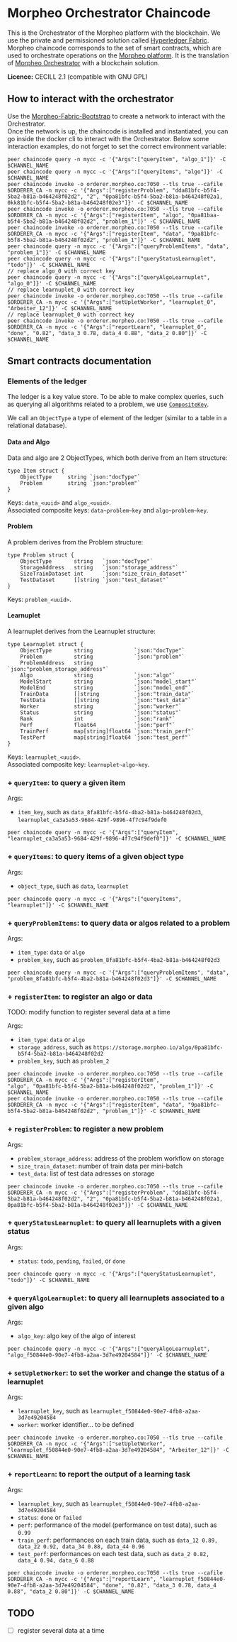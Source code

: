 # Morpheo Orchestrator Chaincode

This is the Orchestrator of the Morpheo platform with the blockchain. We use the private and permissioned solution called [Hyperledger Fabric](https://hyperledger-fabric.readthedocs.io/en/release/).  
Morpheo chaincode corresponds to the set of smart contracts, which are used to orchestrate operations on the [Morpheo platform](http://morpheo.co/). 
It is the translation of [Morpheo Orchestrator](https://github.com/MorpheoOrg/morpheo-orchestrator) with a blockchain solution.

**Licence:** CECILL 2.1 (compatible with GNU GPL)


## How to interact with the orchestrator

Use the [Morpheo-Fabric-Bootstrap](https://github.com/MorpheoOrg/morpheo-fabric-bootstrap) to create a network to interact with the Orchestrator.  
Once the network is up, the chaincode is installed and instantiated, you can go inside the docker cli to interact with the Orchestrator. Below some interaction examples, do not forget to set the correct environment variable:  
```
peer chaincode query -n mycc -c '{"Args":["queryItem", "algo_1"]}' -C $CHANNEL_NAME
peer chaincode query -n mycc -c '{"Args":["queryItems", "algo"]}' -C $CHANNEL_NAME
peer chaincode invoke -o orderer.morpheo.co:7050 --tls true --cafile $ORDERER_CA -n mycc -c '{"Args":["registerProblem", "dda81bfc-b5f4-5ba2-b81a-b464248f02d2", "2", "0pa81bfc-b5f4-5ba2-b81a-b464248f02a1, 0kk81bfc-b5f4-5ba2-b81a-b464248f02e3"]}' -C $CHANNEL_NAME
peer chaincode invoke -o orderer.morpheo.co:7050 --tls true --cafile $ORDERER_CA -n mycc -c '{"Args":["registerItem", "algo", "0pa81baa-b5f4-5ba2-b81a-b464248f02d2", "problem_1"]}' -C $CHANNEL_NAME
peer chaincode invoke -o orderer.morpheo.co:7050 --tls true --cafile $ORDERER_CA -n mycc -c '{"Args":["registerItem", "data", "9pa81bfc-b5f8-5ba2-b81a-b464248f02d2", "problem_1"]}' -C $CHANNEL_NAME
peer chaincode query -n mycc -c '{"Args":["queryProblemItems", "data", "problem_1"]}' -C $CHANNEL_NAME
peer chaincode query -n mycc -c '{"Args":["queryStatusLearnuplet", "todo"]}' -C $CHANNEL_NAME
// replace algo_0 with correct key
peer chaincode query -n mycc -c '{"Args":["queryAlgoLearnuplet", "algo_0"]}' -C $CHANNEL_NAME
// replace learnuplet_0 with correct key
peer chaincode invoke -o orderer.morpheo.co:7050 --tls true --cafile $ORDERER_CA -n mycc -c '{"Args":["setUpletWorker", "learnuplet_0", "Arbeiter_12"]}' -C $CHANNEL_NAME   
// replace learnuplet_0 with correct key
peer chaincode invoke -o orderer.morpheo.co:7050 --tls true --cafile $ORDERER_CA -n mycc -c '{"Args":["reportLearn", "learnuplet_0", "done", "0.82", "data_3 0.78, data_4 0.88", "data_2 0.80"]}' -C $CHANNEL_NAME
```


## Smart contracts documentation  


### Elements of the ledger

The ledger is a key value store. 
To be able to make complex queries, such as querying all algorithms related to a problem, we use [`CompositeKey`](https://godoc.org/github.com/hyperledger/fabric/core/chaincode/shim#ChaincodeStub.CreateCompositeKey).

We call an `ObjectType` a type of element of the ledger (similar to a table in a relational database).  

#### Data and Algo

Data and algo are 2 ObjectTypes, which both derive from an Item structure:  
```
type Item struct {
    ObjectType     string `json:"docType"`
    Problem        string `json:"problem"`
}
```
Keys: `data_<uuid>` and `algo_<uuid>`.   
Associated composite keys: `data~problem~key` and `algo~problem~key`.  


#### Problem  

A problem derives from the Problem structure:
```
type Problem struct {
    ObjectType       string   `json:"docType"`
    StorageAddress   string   `json:"storage_address"`
    SizeTrainDataset int      `json:"size_train_dataset"`
    TestDataset      []string `json:"test_dataset"`
}
```  
Keys: `problem_<uuid>`.

#### Learnuplet

A learnuplet derives from the Learnuplet structure:  
```
type Learnuplet struct {
    ObjectType       string             `json:"docType"`
    Problem          string             `json:"problem"`
    ProblemAddress   string             `json:"problem_storage_address"`
    Algo             string             `json:"algo"`
    ModelStart       string             `json:"model_start"`
    ModelEnd         string             `json:"model_end"`
    TrainData        []string           `json:"train_data"`
    TestData         []string           `json:"test_data"`
    Worker           string             `json:"worker"`
    Status           string             `json:"status"`
    Rank             int                `json:"rank"`
    Perf             float64            `json:"perf"`
    TrainPerf        map[string]float64 `json:"train_perf"`
    TestPerf         map[string]float64 `json:"test_perf"`
}
```
Keys: `learnuplet_<uuid>`.   
Associated composite key: `learnuplet~algo~key`.  


### + `queryItem`: to query a given item

Args:  
- `item_key`, such as `data_8fa81bfc-b5f4-4ba2-b81a-b464248f02d3`, `learnuplet_ca3a5a53-9684-429f-9896-4f7c94f9def0`  

```
peer chaincode query -n mycc -c '{"Args":["queryItem", "learnuplet_ca3a5a53-9684-429f-9896-4f7c94f9def0"]}' -C $CHANNEL_NAME
```

### + `queryItems`: to query items of a given object type

Args:  
- `object_type`, such as `data`, `learnuplet`  

```
peer chaincode query -n mycc -c '{"Args":["queryItems", "learnuplet"]}' -C $CHANNEL_NAME
```

### + `queryProblemItems`: to query data or algos related to a problem

Args:  
- `item_type`: `data` or `algo`  
- `problem_key`, such as `problem_8fa81bfc-b5f4-4ba2-b81a-b464248f02d3`  

```
peer chaincode query -n mycc -c '{"Args":["queryProblemItems", "data", "problem_8fa81bfc-b5f4-4ba2-b81a-b464248f02d3"]}' -C $CHANNEL_NAME
```

### + `registerItem`: to register an algo or data  

TODO: modify function to register several data at a time  

Args:  
- `item_type`: `data` or `algo`  
- `storage_address`, such as `https://storage.morpheo.io/algo/0pa81bfc-b5f4-5ba2-b81a-b464248f02d2`    
- `problem_key`, such as `problem_2`  

```
peer chaincode invoke -o orderer.morpheo.co:7050 --tls true --cafile $ORDERER_CA -n mycc -c '{"Args":["registerItem", 
"algo", "0pa81bfc-b5f4-5ba2-b81a-b464248f02d2", "problem_1"]}' -C $CHANNEL_NAME
peer chaincode invoke -o orderer.morpheo.co:7050 --tls true --cafile $ORDERER_CA -n mycc -c '{"Args":["registerItem", "data", "9pa81bfc-b5f4-5ba2-b81a-b464248f02d2", "problem_1"]}' -C $CHANNEL_NAME
```

### + `registerProblem`: to register a new problem

Args:  
- `problem_storage_address`: address of the problem workflow on storage  
- `size_train_dataset`: number of train data per mini-batch   
- `test_data`: list of test data adresses on storage


```
peer chaincode invoke -o orderer.morpheo.co:7050 --tls true --cafile $ORDERER_CA -n mycc -c '{"Args":["registerProblem", "dda81bfc-b5f4-5ba2-b81a-b464248f02d2", "2", "0pa81bfc-b5f4-5ba2-b81a-b464248f02a1, 0pa81bfc-b5f4-5ba2-b81a-b464248f02e3"]}' -C $CHANNEL_NAME
```


### + `queryStatusLearnuplet`: to query all learnuplets with a given status

Args:  
- `status`: `todo`, `pending`, `failed`, or `done`

```
peer chaincode query -n mycc -c '{"Args":["queryStatusLearnuplet", "todo"]}' -C $CHANNEL_NAME
```

### + `queryAlgoLearnuplet`: to query all learnuplets associated to a given algo

Args:  
- `algo_key`: algo key of the algo of interest 

```
peer chaincode query -n mycc -c '{"Args":["queryAlgoLearnuplet", "algo_f50844e0-90e7-4fb8-a2aa-3d7e49204584"]}' -C $CHANNEL_NAME
```

### + `setUpletWorker`: to set the worker and change the status of a learnuplet  

Args:  
- `learnuplet_key`, such as `learnuplet_f50844e0-90e7-4fb8-a2aa-3d7e49204584`  
- `worker`: worker identifier... to be defined

```
peer chaincode invoke -o orderer.morpheo.co:7050 --tls true --cafile $ORDERER_CA -n mycc -c '{"Args":["setUpletWorker", "learnuplet_f50844e0-90e7-4fb8-a2aa-3d7e49204584", "Arbeiter_12"]}' -C $CHANNEL_NAME
```

### + `reportLearn`: to report the output of a learning task

Args:  
- `learnuplet_key`, such as `learnuplet_f50844e0-90e7-4fb8-a2aa-3d7e49204584`  
- `status`: `done` or `failed`  
- `perf`: performance of the model (performance on test data), such as `0.99`        
- `train_perf`: performances on each train data, such as `data_12 0.89, data_22 0.92, data_34 0.88, data_44 0.96`  
- `test_perf`: performances on each test data, such as `data_2 0.82, data_4 0.94, data_6 0.88`  

```
peer chaincode invoke -o orderer.morpheo.co:7050 --tls true --cafile $ORDERER_CA -n mycc -c '{"Args":["reportLearn", "learnuplet_f50844e0-90e7-4fb8-a2aa-3d7e49204584", "done", "0.82", "data_3 0.78, data_4 0.88", "data_2 0.80"]}' -C $CHANNEL_NAME
```



## TODO

- [ ] register several data at a time  


